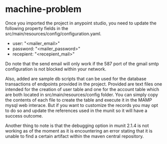 # machine-problem

Once you imported the project in anypoint studio, you need to update the following property fields in the src/main/resources/config/configuration.yaml.

  * user: "<mailer_email>" 
  * password: "<mailer_password>" 
  * recepient: "<recepient_mail>"
  
Do note that the send email will only work if the 587 port of the gmail smtp configuration is not blocked within your network.

Also, added are sample db scripts that can be used for the database transactions of endpoints provided in the project. Provided are text files one intended for the creation of user table and one for the account table which are both located in src/main/resources/config folder. You can simply copy the contents of each file to create the table and execute it in the MAMP mysql web interace. But if you want to customize the records you may opt to do so and update the references used in the munit so it will have a success outcome.

Another thing to note is that the debugging option in munit 2.1.4 is not working as of the moment as it is encountering an error stating that it is unable to find a certain artifact within the maven central repository.

 

